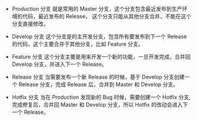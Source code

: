 - Production 分支
就是常用的 Master 分支，这个分支包含最近发布到生产环境的代码，最近发布的 Release， 这个分支只能从其他分支合并，不能在这个分支直接修改。

- Develop 分支
这个分支是的主开发分支，包含所有要发布到下一个 Release 的代码，这个主要合并于其他分支，比如 Feature 分支。

- Feature 分支
这个分支主要是用来开发一个新的功能，一旦开发完成，合并回 Develop 分支，并进入下一个 Release。

- Release 分支
当需要发布一个新 Release 的时候，基于 Develop 分支创建一个 Release 分支，完成 Release 后，合并到 Master 和 Develop 分支。

- Hotfix 分支
当在 Production 发现新的 Bug 时候，需要创建一个 Hotfix 分支, 完成修复后，合并回 Master 和 Develop 分支，所以 Hotfix 的改动会进入下一个 Release。
